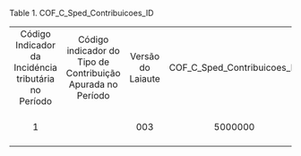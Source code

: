 <div id="d127102e1" class="table">

<div class="table-title">

Table 1. COF\_C\_Sped\_Contribuicoes\_ID

</div>

<div class="table-contents">

|                                                      |                                                             |                   |                                 |                                                              |                                |                                                         |                                |           |           |           |           |           |           |           |           |           |           |           |           |           |           |           |           |           |           |           |           |            |            |            |            |            |            |            |            |            |            |            |            |            |            |            |            |            |            |            |            |            |            |            |            |            |      |      |      |      |       |       |      |      |           |           |           |           |           |           |           |           |           |           |           |           |           |           |           |           |           |           |           |           |           |           |           |           |           |           |           |           |           |           |           |           |           |           |           |           |           |           |           |           |           |           |           |           |           |           |           |           |           |           |           |           |           |           |           |           |           |           |           |           |           |           |           |           |           |           |           |           |           |           |           |           |           |           |           |           |           |           |           |           |           |           |           |           |           |           |           |           |           |           |           |           |           |           |           |           |           |            |            |            |            |            |            |            |            |           |           |           |           |           |           |           |           |           |           |           |           |           |           |           |           |           |           |           |           |           |           |           |           |           |           |           |           |           |           |           |           |           |                                                |                                      |                                                     |                                              |                                                        |                                                  |                                        |                                     |                                             |                                                  |                  |                      |             |                                  |                       |                       |                 |
| :--------------------------------------------------: | :---------------------------------------------------------: | :---------------: | :-----------------------------: | :----------------------------------------------------------: | :----------------------------: | :-----------------------------------------------------: | :----------------------------: | :-------: | :-------: | :-------: | :-------: | :-------: | :-------: | :-------: | :-------: | :-------: | :-------: | :-------: | :-------: | :-------: | :-------: | :-------: | :-------: | :-------: | :-------: | :-------: | :-------: | :--------: | :--------: | :--------: | :--------: | :--------: | :--------: | :--------: | :--------: | :--------: | :--------: | :--------: | :--------: | :--------: | :--------: | :--------: | :--------: | :--------: | :--------: | :--------: | :--------: | :--------: | :--------: | :--------: | :--------: | :--------: | :--: | :--: | :--: | :--: | :---: | :---: | :--: | :--: | :-------: | :-------: | :-------: | :-------: | :-------: | :-------: | :-------: | :-------: | :-------: | :-------: | :-------: | :-------: | :-------: | :-------: | :-------: | :-------: | :-------: | :-------: | :-------: | :-------: | :-------: | :-------: | :-------: | :-------: | :-------: | :-------: | :-------: | :-------: | :-------: | :-------: | :-------: | :-------: | :-------: | :-------: | :-------: | :-------: | :-------: | :-------: | :-------: | :-------: | :-------: | :-------: | :-------: | :-------: | :-------: | :-------: | :-------: | :-------: | :-------: | :-------: | :-------: | :-------: | :-------: | :-------: | :-------: | :-------: | :-------: | :-------: | :-------: | :-------: | :-------: | :-------: | :-------: | :-------: | :-------: | :-------: | :-------: | :-------: | :-------: | :-------: | :-------: | :-------: | :-------: | :-------: | :-------: | :-------: | :-------: | :-------: | :-------: | :-------: | :-------: | :-------: | :-------: | :-------: | :-------: | :-------: | :-------: | :-------: | :-------: | :-------: | :-------: | :-------: | :-------: | :-------: | :-------: | :-------: | :-------: | :--------: | :--------: | :--------: | :--------: | :--------: | :--------: | :--------: | :--------: | :-------: | :-------: | :-------: | :-------: | :-------: | :-------: | :-------: | :-------: | :-------: | :-------: | :-------: | :-------: | :-------: | :-------: | :-------: | :-------: | :-------: | :-------: | :-------: | :-------: | :-------: | :-------: | :-------: | :-------: | :-------: | :-------: | :-------: | :-------: | :-------: | :-------: | :-------: | :-------: | :-------: | :--------------------------------------------: | :----------------------------------: | :-------------------------------------------------: | :------------------------------------------: | :----------------------------------------------------: | :----------------------------------------------: | :------------------------------------: | :---------------------------------: | :-----------------------------------------: | :----------------------------------------------: | :--------------: | :------------------: | :---------: | :------------------------------: | :-------------------: | :-------------------: | :-------------: |
| Código Indicador da Incidéncia tributária no Período | Código indicador do Tipo de Contribuição Apurada no Período | Versão do Laiaute | COF\_C\_Sped\_Contribuicoes\_ID | Código indicador de método de apropriação de créditos comuns | Indicador de Tipo de Atividade | Código indicador do critério de escrituração e apuração | Indicador da Situação Especial | Reg. 0000 | Reg. 0001 | Reg. 0035 | Reg. 0100 | Reg. 0110 | Reg. 0111 | Reg. 0120 | Reg. 0140 | Reg. 0145 | Reg. 0150 | Reg. 0190 | Reg. 0200 | Reg. 0205 | Reg. 0206 | Reg. 0208 | Reg. 0400 | Reg. 0450 | Reg. 0500 | Reg. 0600 | Reg. 0990 | Reg. 1 001 | Reg. 1 010 | Reg. 1 020 | Reg. 1 100 | Reg. 1 101 | Reg. 1 102 | Reg. 1 200 | Reg. 1 210 | Reg. 1 220 | Reg. 1 300 | Reg. 1 500 | Reg. 1 501 | Reg. 1 502 | Reg. 1 600 | Reg. 1 610 | Reg. 1 620 | Reg. 1 700 | Reg. 1 800 | Reg. 1 809 | Reg. 1 900 | Reg. 1 990 | Reg. 9 001 | Reg. 9 900 | Reg. 9 990 | Reg. 9 999 | A001 | A010 | A100 | A110 | A111  | A120  | A170 | A990 | Reg. C001 | Reg. C010 | Reg. C100 | Reg. C110 | Reg. C111 | Reg. C120 | Reg. C170 | Reg. C175 | Reg. C180 | Reg. C181 | Reg. C185 | Reg. C188 | Reg. C190 | Reg. C191 | Reg. C195 | Reg. C198 | Reg. C199 | Reg. C380 | Reg. C381 | Reg. C385 | Reg. C395 | Reg. C396 | Reg. C400 | Reg. C405 | Reg. C481 | Reg. C485 | Reg. C489 | Reg. C490 | Reg. C491 | Reg. C495 | Reg. C499 | Reg. C500 | Reg. C501 | Reg. C505 | Reg. C509 | Reg. C600 | Reg. C601 | Reg. C605 | Reg. C609 | Reg. C800 | Reg. C810 | Reg. C820 | Reg. C830 | Reg. C860 | Reg. C870 | Reg. C880 | Reg. C890 | Reg. C990 | Reg. D001 | Reg. D010 | Reg. D100 | Reg. D101 | Reg. D105 | Reg. D111 | Reg. D200 | Reg. D201 | Reg. D205 | Reg. D209 | Reg. D300 | Reg. D309 | Reg. D350 | Reg. D359 | Reg. D500 | Reg. D501 | Reg. D505 | Reg. D509 | Reg. D600 | Reg. D601 | Reg. D605 | Reg. D609 | Reg. D990 | Reg. F001 | Reg. F010 | Reg. F100 | Reg. F111 | Reg. F120 | Reg. F129 | Reg. F130 | Reg. F139 | Reg. F150 | Reg. F200 | Reg. F205 | Reg. F210 | Reg. F211 | Reg. F500 | Reg. F509 | Reg. F510 | Reg. F519 | Reg. F525 | Reg. F550 | Reg. F559 | Reg. F560 | Reg. F569 | Reg. F600 | Reg. F700 | Reg. F800 | Reg. F990 | Reg. I 001 | Reg. I 010 | Reg. I 100 | Reg. I 200 | Reg. I 299 | Reg. I 300 | Reg. I 399 | Reg. I 990 | Reg. M001 | Reg. M100 | Reg. M105 | Reg. M110 | Reg. M200 | Reg. M210 | Reg. M211 | Reg. M220 | Reg. M230 | Reg. M300 | Reg. M350 | Reg. M400 | Reg. M410 | Reg. M500 | Reg. M505 | Reg. M510 | Reg. M600 | Reg. M610 | Reg. M611 | Reg. M620 | Reg. M630 | Reg. M700 | Reg. M800 | Reg. M810 | Reg. M990 | Reg. P001 | Reg. P010 | Reg. P100 | Reg. P110 | Reg. P199 | Reg. P200 | Reg. P210 | Reg. P990 | BLOCO 0: Abertura, Identificação e Referências | BLOCO 1: Complemento da Escrituração | BLOCO 9: Controle e Encerramento do Arquivo Digital | BLOCO A: Documentos Fiscais - Serviços (ISS) | BLOCO C: Documentos Fiscais I – Mercadorias (ICMS/IPI) | BLOCO D: Documentos Fiscais II – Serviços (ICMS) | BLOCO F: Demais Documentos e Operações | BLOCO I: Operações das Instituições | BLOCO M: Apuração da Contribuição e Crédito | BLOCO P: Apuração da Contribuição Previdenciária | Número do Recibo | Tipo de Escrituração | Comentários | Consolidar em um único documento |        Do dia         |        Ao dia         | Processar Agora |
|                          1                           |                                                             |        003        |             5000000             |                              1                               |               0                |                                                         |                                |   true    |   true    |   false   |   true    |   true    |   false   |   false   |   true    |   false   |   true    |   true    |   true    |   false   |   false   |   false   |   true    |   true    |   false   |   false   |   true    |   false    |   false    |   false    |   false    |   false    |   false    |   false    |   false    |   false    |   false    |   false    |   false    |   false    |   false    |   false    |   false    |   false    |   false    |   false    |   false    |   false    |    true    |    true    |    true    |    true    | true | true | true | true | false | false | true | true |   true    |   true    |   true    |   true    |   false   |   true    |   true    |   true    |   false   |   false   |   false   |   false   |   false   |   false   |   false   |   false   |   false   |   false   |   false   |   false   |   false   |   false   |   false   |   false   |   false   |   false   |   false   |   false   |   false   |   false   |   false   |   true    |   true    |   true    |   false   |   false   |   false   |   false   |   false   |   false   |   false   |   false   |   false   |   false   |   false   |   false   |   false   |   true    |   true    |   true    |   true    |   true    |   true    |   false   |   false   |   false   |   false   |   false   |   false   |   false   |   false   |   false   |   true    |   true    |   true    |   false   |   false   |   false   |   false   |   false   |   true    |   false   |   false   |   false   |   false   |   false   |   false   |   false   |   false   |   false   |   false   |   false   |   false   |   false   |   false   |   false   |   false   |   false   |   false   |   false   |   false   |   false   |   false   |   false   |   false   |   false   |   false   |   false    |   false    |   false    |   false    |   false    |   false    |   false    |   false    |   false   |   false   |   false   |   false   |   false   |   false   |   false   |   false   |   false   |   false   |   false   |   false   |   false   |   false   |   false   |   false   |   false   |   false   |   false   |   false   |   false   |   false   |   false   |   false   |   false   |   false   |   false   |   false   |   false   |   false   |   false   |   false   |   false   |                      true                      |                false                 |                        true                         |                     true                     |                          true                          |                       true                       |                 false                  |                false                |                    false                    |                      false                       |                  |          0           |             |              false               | 2018-01-01 00:00:00.0 | 2018-01-31 00:00:00.0 |      false      |

</div>

</div>
